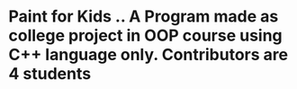 # Paint for Kids .. A Program made as college project in OOP course using C++ language only. Contributors are 4 students
